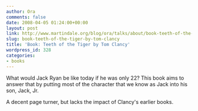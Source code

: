 ```yaml
---
author: Ora
comments: false
date: 2008-04-05 01:24:00+00:00
layout: post
link: http://www.martindale.org/blog/ora/talks/about/book-teeth-of-the-tiger-by-tom-clancy
slug: book-teeth-of-the-tiger-by-tom-clancy
title: 'Book: Teeth of the Tiger by Tom Clancy'
wordpress_id: 328
categories:
- books
---
```


What would Jack Ryan be like today if he was only 22? This book aims to answer that by putting most of the character that we know as Jack into his son, Jack, Jr.  
  
A decent page turner, but lacks the impact of Clancy's earlier books.
